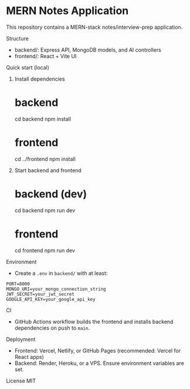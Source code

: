 # MERN Notes Application

This repository contains a MERN-stack notes/interview-prep application.

Structure
- backend/: Express API, MongoDB models, and AI controllers
- frontend/: React + Vite UI

Quick start (local)

1. Install dependencies

   # backend
   cd backend
   npm install

   # frontend
   cd ../frontend
   npm install

2. Start backend and frontend

   # backend (dev)
   cd backend
   npm run dev

   # frontend
   cd frontend
   npm run dev

Environment
- Create a `.env` in `backend/` with at least:
```
PORT=8000
MONGO_URI=your_mongo_connection_string
JWT_SECRET=your_jwt_secret
GOOGLE_API_KEY=your_google_api_key
```

CI
- GitHub Actions workflow builds the frontend and installs backend dependencies on push to `main`.

Deployment
- Frontend: Vercel, Netlify, or GitHub Pages (recommended: Vercel for React apps)
- Backend: Render, Heroku, or a VPS. Ensure environment variables are set.

License
MIT
